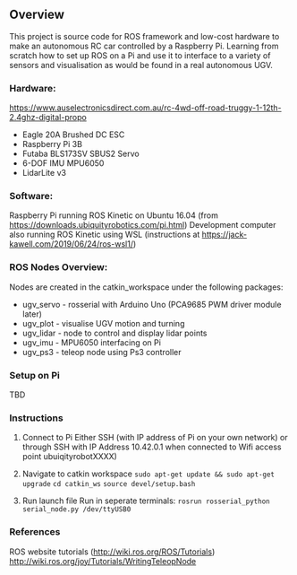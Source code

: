## Overview ##

This project is source code for ROS framework and low-cost hardware to make an autonomous RC car controlled by a Raspberry Pi. Learning from scratch how to set up ROS on a Pi and use it to interface to a variety of sensors and visualisation as would be found in a  real autonomous UGV.

### Hardware: ###

https://www.auselectronicsdirect.com.au/rc-4wd-off-road-truggy-1-12th-2.4ghz-digital-propo

* Eagle 20A Brushed DC ESC
* Raspberry Pi 3B
* Futaba BLS173SV SBUS2 Servo
* 6-DOF IMU MPU6050
* LidarLite v3

### Software: ###
Raspberry Pi running ROS Kinetic on Ubuntu 16.04 (from https://downloads.ubiquityrobotics.com/pi.html)
Development computer also running ROS Kinetic using WSL (instructions at https://jack-kawell.com/2019/06/24/ros-wsl1/)

### ROS Nodes Overview: ###

Nodes are created in the catkin_workspace under the following packages:
* ugv_servo - rosserial with Arduino Uno (PCA9685 PWM driver module later)
* ugv_plot - visualise UGV motion and turning
* ugv_lidar - node to control and display lidar points
* ugv_imu - MPU6050 interfacing on Pi
* ugv_ps3 - teleop node using Ps3 controller

### Setup on Pi ###
TBD

### Instructions ###

1. Connect to Pi
Either SSH (with IP address of Pi on your own network) or through SSH with IP Address 10.42.0.1 when connected to Wifi access point ubuiqityrobotXXXX)

2. Navigate to catkin workspace
`sudo apt-get update && sudo apt-get upgrade`
`cd catkin_ws`
`source devel/setup.bash`

3. Run launch file
Run in seperate terminals:
`rosrun rosserial_python serial_node.py /dev/ttyUSB0`

### References ##

ROS website tutorials (http://wiki.ros.org/ROS/Tutorials)
http://wiki.ros.org/joy/Tutorials/WritingTeleopNode
